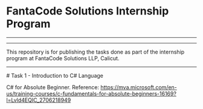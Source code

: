 # FantaCode Solutions Internship Program
<hr>
<hr>
  This repository is for publishing the tasks done as part of the internship program at FantaCode Solutions LLP, Calicut.
 <hr> 
# Task 1 - Introduction to C# Language

C# for Absolute Beginner.
Reference:  https://mva.microsoft.com/en-us/training-courses/c-fundamentals-for-absolute-beginners-16169?l=Lvld4EQIC_2706218949
 
